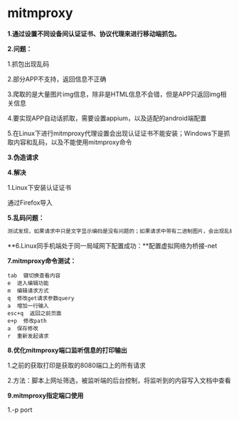 # mitmproxy

**1.通过设置不同设备间认证证书、协议代理来进行移动端抓包。**

**2.问题：**

1.抓包出现乱码

2.部分APP不支持，返回信息不正确

3.爬取的是大量图片img信息，除非是HTML信息不会错，但是APP只返回img相关信息

4.要实现APP自动话抓取，需要设置appium，以及适配的android端配置

5.在Linux下进行mitmproxy代理设置会出现认证证书不能安装；Windows下是抓取内容和乱码，以及不能使用mitmproxy命令

**3.伪造请求**

**4.解决**

1.Linux下安装认证证书

通过Firefox导入

**5.乱码问题：**

```txt
测试发现，如果请求中只是文字显示编码是没有问题的；如果请求中带有二进制图片，会出现乱码问题，实例如：CSDN APP爬取
```

**6.Linux同手机端处于同一局域网下配置成功：**配置虚拟网络为桥接-net

**7.mitmproxy命令测试：**

```text
tab  键切换查看内容
e  进入编辑功能
m  编辑请求方式
q  修改get请求参数query
a  增加一行输入
esc+q  返回之前页面
e+p  修改path
a  保存修改
r  重新发起请求
```

**8.优化mitmproxy端口监听信息的打印输出**

1.之前的获取打印是获取的8080端口上的所有请求

2.方法：脚本上网址筛选，被监听端的后台控制，将监听到的内容写入文档中查看

**9.mitmproxy指定端口使用**

1.-p port